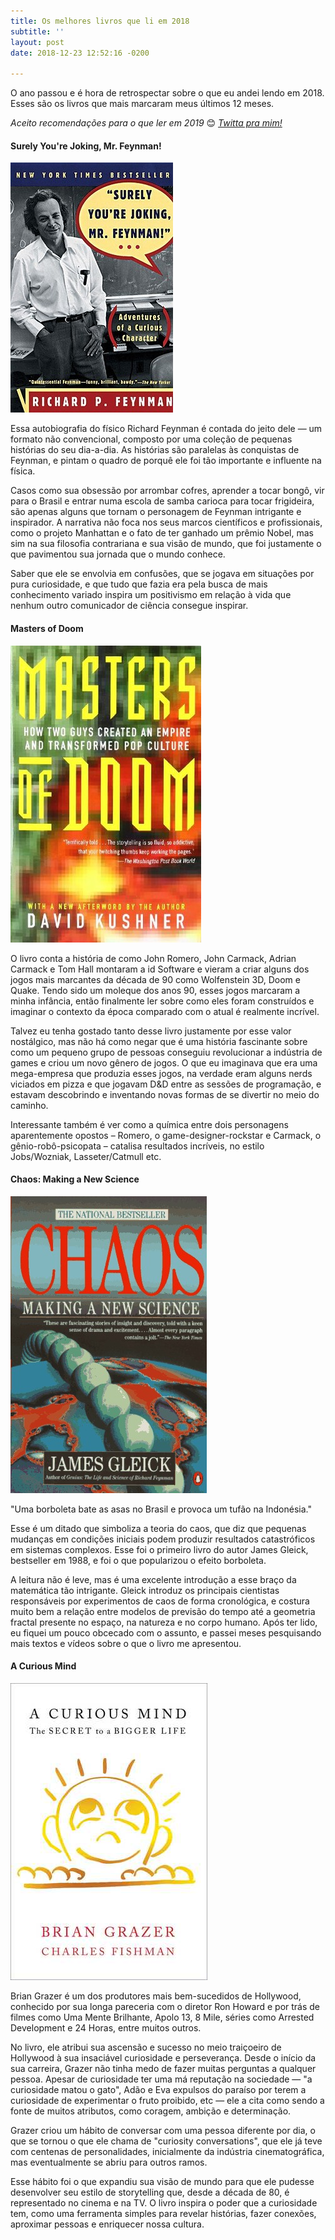 ```yaml
---
title: Os melhores livros que li em 2018
subtitle: ''
layout: post
date: 2018-12-23 12:52:16 -0200

---
```

O ano passou e é hora de retrospectar sobre o que eu andei lendo em 2018. Esses são os livros que mais marcaram meus últimos 12 meses.

_Aceito recomendações para o que ler em 2019_ 😊 [_Twitta pra mim!_](https://twitter.com/jpfaraco)

 

#### Surely You're Joking, Mr. Feynman!

![](/uploads/surely-youre-joking-mr-feynman.jpg)

Essa autobiografia do físico Richard Feynman é contada do jeito dele — um formato não convencional, composto por uma coleção de pequenas histórias do seu dia-a-dia. As histórias são paralelas às conquistas de Feynman, e pintam o quadro de porquê ele foi tão importante e influente na física.

Casos como sua obsessão por arrombar cofres, aprender a tocar bongô, vir para o Brasil e entrar numa escola de samba carioca para tocar frigideira, são apenas alguns que tornam o personagem de Feynman intrigante e inspirador. A narrativa não foca nos seus marcos científicos e profissionais, como o projeto Manhattan e o fato de ter ganhado um prêmio Nobel, mas sim na sua filosofia contrariana e sua visão de mundo, que foi justamente o que pavimentou sua jornada que o mundo conhece.

Saber que ele se envolvia em confusões, que se jogava em situações por pura curiosidade, e que tudo que fazia era pela busca de mais conhecimento variado inspira um positivismo em relação à vida que nenhum outro comunicador de ciência consegue inspirar.

 

#### Masters of Doom

![](/uploads/masters-of-doom.jpg)

O livro conta a história de como John Romero, John Carmack, Adrian Carmack e Tom Hall montaram a id Software e vieram a criar alguns dos jogos mais marcantes da década de 90 como Wolfenstein 3D, Doom e Quake. Tendo sido um moleque dos anos 90, esses jogos marcaram a minha infância, então finalmente ler sobre como eles foram construídos e imaginar o contexto da época comparado com o atual é realmente incrível.

Talvez eu tenha gostado tanto desse livro justamente por esse valor nostálgico, mas não há como negar que é uma história fascinante sobre como um pequeno grupo de pessoas conseguiu revolucionar a indústria de games e criou um novo gênero de jogos. O que eu imaginava que era uma mega-empresa que produzia esses jogos, na verdade eram alguns nerds viciados em pizza e que jogavam D&D entre as sessões de programação, e estavam descobrindo e inventando novas formas de se divertir no meio do caminho.

Interessante também é ver como a química entre dois personagens aparentemente opostos – Romero, o game-designer-rockstar e Carmack, o gênio-robô-psicopata – catalisa resultados incríveis, no estilo Jobs/Wozniak, Lasseter/Catmull etc.

 

#### Chaos: Making a New Science

![](/uploads/chaos.jpg)

"Uma borboleta bate as asas no Brasil e provoca um tufão na Indonésia."

Esse é um ditado que simboliza a teoria do caos, que diz que pequenas mudanças em condições iniciais podem produzir resultados catastróficos em sistemas complexos. Esse foi o primeiro livro do autor James Gleick, bestseller em 1988, e foi o que popularizou o efeito borboleta.

A leitura não é leve, mas é uma excelente introdução a esse braço da matemática tão intrigante. Gleick introduz os principais cientistas responsáveis por experimentos de caos de forma cronológica, e costura muito bem a relação entre modelos de previsão do tempo até a geometria fractal presente no espaço, na natureza e no corpo humano. Após ter lido, eu fiquei um pouco obcecado com o assunto, e passei meses pesquisando mais textos e vídeos sobre o que o livro me apresentou.

 

#### A Curious Mind

![](/uploads/curious-mind.jpg)

Brian Grazer é um dos produtores mais bem-sucedidos de Hollywood, conhecido por sua longa pareceria com o diretor Ron Howard e por trás de filmes como Uma Mente Brilhante, Apolo 13, 8 Mile, séries como Arrested Development e 24 Horas, entre muitos outros.

No livro, ele atribui sua ascensão e sucesso no meio traiçoeiro de Hollywood à sua insaciável curiosidade e perseverança. Desde o início da sua carreira, Grazer não tinha medo de fazer muitas perguntas a qualquer pessoa. Apesar de curiosidade ter uma má reputação na sociedade — "a curiosidade matou o gato", Adão e Eva expulsos do paraíso por terem a curiosidade de experimentar o fruto proibido, etc — ele a cita como sendo a fonte de muitos atributos, como coragem, ambição e determinação.

Grazer criou um hábito de conversar com uma pessoa diferente por dia, o que se tornou o que ele chama de "curiosity conversations", que ele já teve com centenas de personalidades, inicialmente da indústria cinematográfica, mas eventualmente se abriu para outros ramos.

Esse hábito foi o que expandiu sua visão de mundo para que ele pudesse desenvolver seu estilo de storytelling que, desde a década de 80, é representado no cinema e na TV. O livro inspira o poder que a curiosidade tem, como uma ferramenta simples para revelar histórias, fazer conexões, aproximar pessoas e enriquecer nossa cultura.
